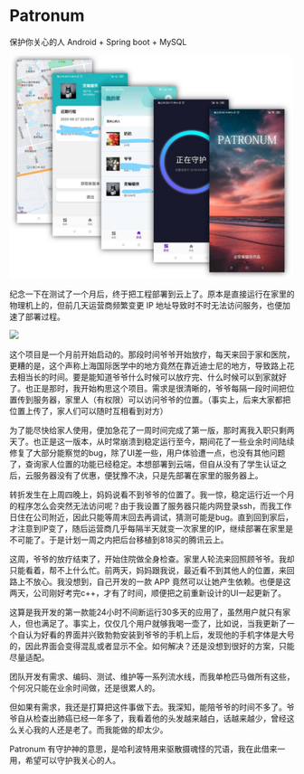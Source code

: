 # Patronum
保护你关心的人
Android + Spring boot + MySQL   


<img src="./doc/main.jpg" width="500">


纪念一下在测试了一个月后，终于把工程部署到云上了。原本是直接运行在家里的物理机上的，但前几天运营商频繁变更 IP 地址导致时不时无法访问服务，也便加速了部署过程。

<img src="https://gitee.com/yao_yuwei/patronum/raw/master/doc/main.jpg" width="500">

这个项目是一个月前开始启动的。那段时间爷爷开始放疗，每天来回于家和医院，更糟的是，这个声称上海国际医学中的地方竟然在靠近迪士尼的地方，导致路上花去相当长的时间。要是能知道爷爷什么时候可以放疗完、什么时候可以到家就好了。也正是那时，我开始构思这个项目。需求是很清晰的，爷爷每隔一段时间把位置传到服务器，家里人（有权限）可以访问爷爷的位置。（事实上，后来大家都把位置上传了，家人们可以随时互相看到对方）

为了能尽快给家人使用，便加急花了一周时间完成了第一版，那时离我入职只剩两天了。也正是这一版本，从时常崩溃到稳定运行至今，期间花了一些业余时间陆续修复了大部分能察觉的bug，除了UI差一些，用户体验遭一点，也没有其他问题了，查询家人位置的功能已经稳定。本想部署到云端，但自从没有了学生认证之后，云服务器没有了优惠，便犹豫不决，只是先部署在家里的服务器上。

转折发生在上周四晚上，妈妈说看不到爷爷的位置了。我一惊，稳定运行近一个月的程序怎么会突然无法访问呢？由于我设置了服务器只能内网登录ssh，而我工作日住在公司附近，因此只能等周末回去再调试，猜测可能是bug。直到回到家后，才注意到IP变了，随后运营商几乎每隔半天就变一次家里的IP，继续部署在家里是不可能了。于是计划一周之内把后台移植到818买的腾讯云上。


这周，爷爷的放疗结束了，开始住院做全身检查。家里人轮流来回照顾爷爷。我却只能看着，帮不上什么忙。前两天，妈妈跟我说，最近看不到其他人的位置，来回路上不放心。我没想到，自己开发的一款 APP 竟然可以让她产生依赖。也便是这两天，公司刚好考完c++，才有了时间，顺便把之前重新设计的UI一起更新了。

这算是我开发的第一款能24小时不间断运行30多天的应用了，虽然用户就只有家人，但也满足了。事实上，仅仅几个用户就够我喝一壶了，比如说，当我更新了一个自认为好看的界面并兴致勃勃安装到爷爷的手机上后，发现他的手机字体是大号的，因此界面会变得混乱或者显示不全。如何解决？还是没想到很好的方案，只能尽量适配。

团队开发有需求、编码、测试、维护等一系列流水线，而我单枪匹马做所有这些，个何况只能在业余时间做，还是很累人的。

但如果有需求，我还是打算把这件事做下去。我深知，能陪爷爷的时间不多了。爷爷自从检查出肺癌已经一年多了，我看着他的头发越来越白，话越来越少，曾经这么关心我的人还是老了。而我能做的却太少。

Patronum 有守护神的意思，是哈利波特用来驱散摄魂怪的咒语，我在此借来一用，希望可以守护我关心的人。



